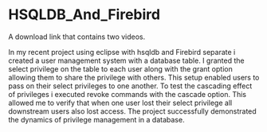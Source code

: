 # HSQLDB_And_Firebird

A download link that contains two videos.

In my recent project using eclipse with hsqldb and Firebird separate i created a user management system with a database table. 
I granted the select privilege on the table to each user along with the grant option allowing them to share the privilege with others. This setup enabled users to pass on their select privileges to one another. 
To test the cascading effect of privileges i executed revoke commands with the cascade option. This allowed me to verify that when one user lost their select privilege all downstream users also lost access. 
The project successfully demonstrated the dynamics of privilege management in a database. 
